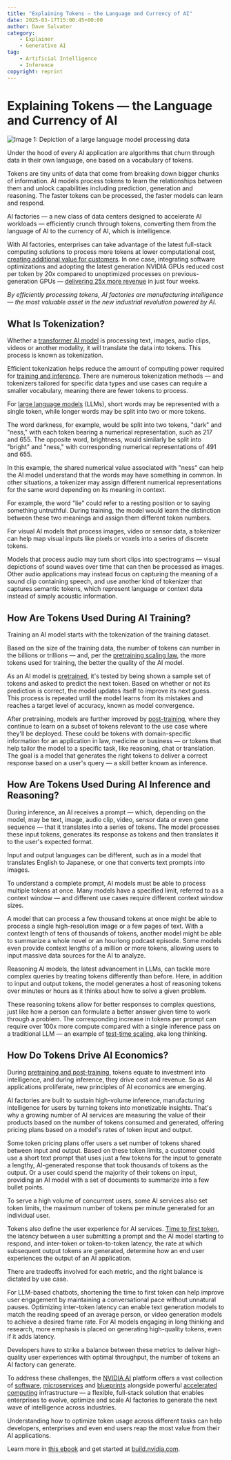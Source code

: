 ```yaml
---
title: "Explaining Tokens — the Language and Currency of AI"
date: 2025-03-17T15:00:45+00:00
author: Dave Salvator
category:
    - Explainer
    - Generative AI
tag:
    - Artificial Intelligence 
    - Inference
copyright: reprint
---
```


# Explaining Tokens — the Language and Currency of AI

![Image 1: Depiction of a large language model processing data](https://blogs.nvidia.com/wp-content/uploads/2025/03/llm-blog-data-curator-2847806-1280x680-1.png)

Under the hood of every AI application are algorithms that churn through data in their own language, one based on a vocabulary of tokens.

Tokens are tiny units of data that come from breaking down bigger chunks of information. AI models process tokens to learn the relationships between them and unlock capabilities including prediction, generation and reasoning. The faster tokens can be processed, the faster models can learn and respond.

AI factories — a new class of data centers designed to accelerate AI workloads — efficiently crunch through tokens, converting them from the language of AI to the currency of AI, which is intelligence.

With AI factories, enterprises can take advantage of the latest full-stack computing solutions to process more tokens at lower computational cost, [creating additional value for customers](https://blogs.nvidia.com/blog/ai-inference-platform/). In one case, integrating software optimizations and adopting the latest generation NVIDIA GPUs reduced cost per token by 20x compared to unoptimized processes on previous-generation GPUs — [delivering 25x more revenue](https://x.com/NVIDIAAIDev/status/1894172956726890623) in just four weeks.

_By efficiently processing tokens, AI factories are manufacturing intelligence — the most valuable asset in the new industrial revolution powered by AI._

## **What Is Tokenization?** 

Whether a [transformer AI model](https://blogs.nvidia.com/blog/what-is-a-transformer-model/) is processing text, images, audio clips, videos or another modality, it will translate the data into tokens. This process is known as tokenization.

Efficient tokenization helps reduce the amount of computing power required for [training and inference](https://blogs.nvidia.com/blog/difference-deep-learning-training-inference-ai/). There are numerous tokenization methods — and tokenizers tailored for specific data types and use cases can require a smaller vocabulary, meaning there are fewer tokens to process.

For [large language models](https://www.nvidia.com/en-us/glossary/large-language-models/) (LLMs), short words may be represented with a single token, while longer words may be split into two or more tokens.

The word darkness, for example, would be split into two tokens, "dark" and "ness," with each token bearing a numerical representation, such as 217 and 655. The opposite word, brightness, would similarly be split into "bright" and "ness," with corresponding numerical representations of 491 and 655.

In this example, the shared numerical value associated with "ness" can help the AI model understand that the words may have something in common. In other situations, a tokenizer may assign different numerical representations for the same word depending on its meaning in context.

For example, the word "lie" could refer to a resting position or to saying something untruthful. During training, the model would learn the distinction between these two meanings and assign them different token numbers.

For visual AI models that process images, video or sensor data, a tokenizer can help map visual inputs like pixels or voxels into a series of discrete tokens.

Models that process audio may turn short clips into spectrograms — visual depictions of sound waves over time that can then be processed as images. Other audio applications may instead focus on capturing the meaning of a sound clip containing speech, and use another kind of tokenizer that captures semantic tokens, which represent language or context data instead of simply acoustic information.

## **How Are Tokens Used During AI Training?**

Training an AI model starts with the tokenization of the training dataset.

Based on the size of the training data, the number of tokens can number in the billions or trillions — and, per the [pretraining scaling law](https://blogs.nvidia.com/blog/ai-scaling-laws/), the more tokens used for training, the better the quality of the AI model.

As an AI model is [pretrained](https://youtube.com/shorts/18kMZW2HPGQ?si=aySxqllQ0Yg-L2fK), it's tested by being shown a sample set of tokens and asked to predict the next token. Based on whether or not its prediction is correct, the model updates itself to improve its next guess. This process is repeated until the model learns from its mistakes and reaches a target level of accuracy, known as model convergence.

After pretraining, models are further improved by [post-training](https://blogs.nvidia.com/blog/ai-scaling-laws/#post-training-scaling), where they continue to learn on a subset of tokens relevant to the use case where they'll be deployed. These could be tokens with domain-specific information for an application in law, medicine or business — or tokens that help tailor the model to a specific task, like reasoning, chat or translation. The goal is a model that generates the right tokens to deliver a correct response based on a user's query — a skill better known as inference.

## **How Are Tokens Used During AI Inference and Reasoning?** 

During inference, an AI receives a prompt — which, depending on the model, may be text, image, audio clip, video, sensor data or even gene sequence — that it translates into a series of tokens. The model processes these input tokens, generates its response as tokens and then translates it to the user's expected format.

Input and output languages can be different, such as in a model that translates English to Japanese, or one that converts text prompts into images.

To understand a complete prompt, AI models must be able to process multiple tokens at once. Many models have a specified limit, referred to as a context window — and different use cases require different context window sizes.

A model that can process a few thousand tokens at once might be able to process a single high-resolution image or a few pages of text. With a context length of tens of thousands of tokens, another model might be able to summarize a whole novel or an hourlong podcast episode. Some models even provide context lengths of a million or more tokens, allowing users to input massive data sources for the AI to analyze.

Reasoning AI models, the latest advancement in LLMs, can tackle more complex queries by treating tokens differently than before. Here, in addition to input and output tokens, the model generates a host of reasoning tokens over minutes or hours as it thinks about how to solve a given problem.

These reasoning tokens allow for better responses to complex questions, just like how a person can formulate a better answer given time to work through a problem. The corresponding increase in tokens per prompt can require over 100x more compute compared with a single inference pass on a traditional LLM — an example of [test-time scaling](https://blogs.nvidia.com/blog/ai-scaling-laws/#test-time-scaling), aka long thinking.

## **How Do Tokens Drive AI Economics?** 

During [pretraining and post-training](https://blogs.nvidia.com/blog/ai-scaling-laws/), tokens equate to investment into intelligence, and during inference, they drive cost and revenue. So as AI applications proliferate, new principles of AI economics are emerging.

AI factories are built to sustain high-volume inference, manufacturing intelligence for users by turning tokens into monetizable insights. That's why a growing number of AI services are measuring the value of their products based on the number of tokens consumed and generated, offering pricing plans based on a model's rates of token input and output.

Some token pricing plans offer users a set number of tokens shared between input and output. Based on these token limits, a customer could use a short text prompt that uses just a few tokens for the input to generate a lengthy, AI-generated response that took thousands of tokens as the output. Or a user could spend the majority of their tokens on input, providing an AI model with a set of documents to summarize into a few bullet points.

To serve a high volume of concurrent users, some AI services also set token limits, the maximum number of tokens per minute generated for an individual user.

Tokens also define the user experience for AI services. [Time to first token](https://docs.nvidia.com/nim/benchmarking/llm/latest/metrics.html#time-to-first-token-ttft), the latency between a user submitting a prompt and the AI model starting to respond, and inter-token or token-to-token latency, the rate at which subsequent output tokens are generated, determine how an end user experiences the output of an AI application.

There are tradeoffs involved for each metric, and the right balance is dictated by use case.

For LLM-based chatbots, shortening the time to first token can help improve user engagement by maintaining a conversational pace without unnatural pauses. Optimizing inter-token latency can enable text generation models to match the reading speed of an average person, or video generation models to achieve a desired frame rate. For AI models engaging in long thinking and research, more emphasis is placed on generating high-quality tokens, even if it adds latency.

Developers have to strike a balance between these metrics to deliver high-quality user experiences with optimal throughput, the number of tokens an AI factory can generate.

To address these challenges, the [NVIDIA AI](https://www.nvidia.com/en-us/ai-data-science/generative-ai/) platform offers a vast collection of [software](https://www.nvidia.com/en-us/software/), [microservices](https://www.nvidia.com/en-us/ai-data-science/products/nim-microservices/) and [blueprints](https://www.nvidia.com/en-us/ai-data-science/ai-workflows/) alongside powerful [accelerated computing](https://www.nvidia.com/en-us/data-center/solutions/accelerated-computing/) infrastructure — a flexible, full-stack solution that enables enterprises to evolve, optimize and scale AI factories to generate the next wave of intelligence across industries.

Understanding how to optimize token usage across different tasks can help developers, enterprises and even end users reap the most value from their AI applications.

Learn more in [this ebook](https://www.nvidia.com/en-us/solutions/ai/inference/balancing-cost-latency-and-performance-ebook/) and get started at [build.nvidia.com](https://build.nvidia.com/).
